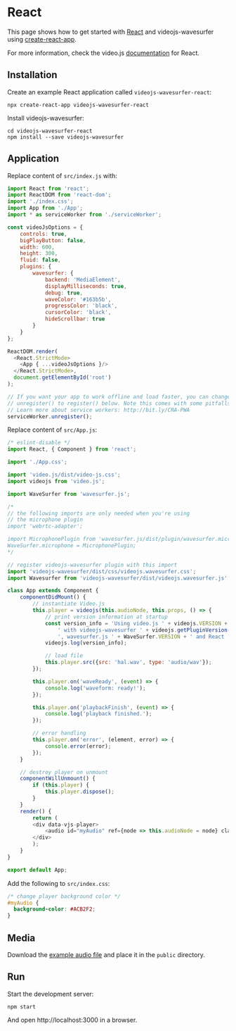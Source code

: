 # React

This page shows how to get started with [React](https://reactjs.org) and
videojs-wavesurfer using [create-react-app](https://github.com/facebook/create-react-app).

For more information, check the video.js [documentation](https://videojs.com/guides/react/)
for React.

## Installation

Create an example React application called `videojs-wavesurfer-react`:

```console
npx create-react-app videojs-wavesurfer-react
```

Install videojs-wavesurfer:

```console
cd videojs-wavesurfer-react
npm install --save videojs-wavesurfer
```

## Application

Replace content of `src/index.js` with:

```javascript
import React from 'react';
import ReactDOM from 'react-dom';
import './index.css';
import App from './App';
import * as serviceWorker from './serviceWorker';

const videoJsOptions = {
    controls: true,
    bigPlayButton: false,
    width: 600,
    height: 300,
    fluid: false,
    plugins: {
        wavesurfer: {
            backend: 'MediaElement',
            displayMilliseconds: true,
            debug: true,
            waveColor: '#163b5b',
            progressColor: 'black',
            cursorColor: 'black',
            hideScrollbar: true
        }
    }
};

ReactDOM.render(
  <React.StrictMode>
    <App { ...videoJsOptions }/>
  </React.StrictMode>,
  document.getElementById('root')
);

// If you want your app to work offline and load faster, you can change
// unregister() to register() below. Note this comes with some pitfalls.
// Learn more about service workers: http://bit.ly/CRA-PWA
serviceWorker.unregister();
```

Replace content of `src/App.js`:

```javascript
/* eslint-disable */
import React, { Component } from 'react';

import './App.css';

import 'video.js/dist/video-js.css';
import videojs from 'video.js';

import WaveSurfer from 'wavesurfer.js';

/*
// the following imports are only needed when you're using
// the microphone plugin
import 'webrtc-adapter';

import MicrophonePlugin from 'wavesurfer.js/dist/plugin/wavesurfer.microphone.js';
WaveSurfer.microphone = MicrophonePlugin;
*/

// register videojs-wavesurfer plugin with this import
import 'videojs-wavesurfer/dist/css/videojs.wavesurfer.css';
import Wavesurfer from 'videojs-wavesurfer/dist/videojs.wavesurfer.js';

class App extends Component {
    componentDidMount() {
        // instantiate Video.js
        this.player = videojs(this.audioNode, this.props, () => {
            // print version information at startup
            const version_info = 'Using video.js ' + videojs.VERSION +
                ' with videojs-wavesurfer ' + videojs.getPluginVersion('wavesurfer') +
                ', wavesurfer.js ' + WaveSurfer.VERSION + ' and React ' + React.version;
            videojs.log(version_info);

            // load file
            this.player.src({src: 'hal.wav', type: 'audio/wav'});
        });

        this.player.on('waveReady', (event) => {
            console.log('waveform: ready!');
        });

        this.player.on('playbackFinish', (event) => {
            console.log('playback finished.');
        });

        // error handling
        this.player.on('error', (element, error) => {
            console.error(error);
        });
    }

    // destroy player on unmount
    componentWillUnmount() {
        if (this.player) {
            this.player.dispose();
        }
    }
    render() {
        return (
        <div data-vjs-player>
            <audio id="myAudio" ref={node => this.audioNode = node} className="video-js vjs-default-skin"></audio>
        </div>
        );
    }
}

export default App;
```

Add the following to `src/index.css`:

```css
/* change player background color */
#myAudio {
  background-color: #ACB2F2;
}
```

## Media

Download the [example audio file](https://github.com/collab-project/videojs-wavesurfer/raw/master/examples/media/hal.wav)
and place it in the `public` directory.

## Run

Start the development server:

```console
npm start
```

And open http://localhost:3000 in a browser.
